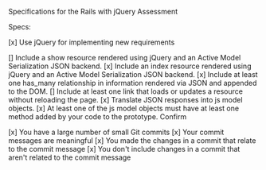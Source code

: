 Specifications for the Rails with jQuery Assessment

Specs:

[x] Use jQuery for implementing new requirements


[] Include a show resource rendered using jQuery and an Active Model Serialization JSON backend. <!-- item show page has rendered json => js model and next button functionality -->
[x] Include an index resource rendered using jQuery and an Active Model Serialization JSON backend.  <!-- user show page has bucket index button, renders json => js model for each -->
[x] Include at least one has_many relationship in information rendered via JSON and appended to the DOM.  <!-- buckets have many items on index page render -->
[] Include at least one link that loads or updates a resource without reloading the page.  <!-- bucket show page has create item form, submitted with jquery post -->
[x] Translate JSON responses into js model objects.
[x] At least one of the js model objects must have at least one method added by your code to the prototype. <!-- using ES6 class syntax, bucket has total_cost method -->
Confirm

[x] You have a large number of small Git commits
[x] Your commit messages are meaningful
[x] You made the changes in a commit that relate to the commit message
[x] You don't include changes in a commit that aren't related to the commit message

